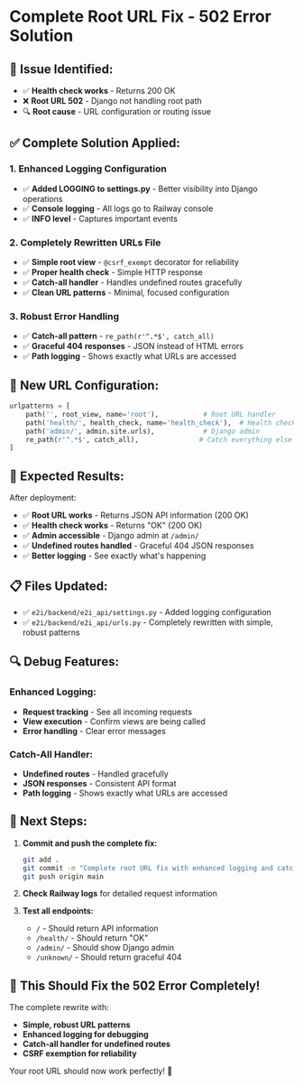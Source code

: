 # Complete Root URL Fix - 502 Error Solution

## 🚨 **Issue Identified:**
- ✅ **Health check works** - Returns 200 OK
- ❌ **Root URL 502** - Django not handling root path
- 🔍 **Root cause** - URL configuration or routing issue

## ✅ **Complete Solution Applied:**

### **1. Enhanced Logging Configuration**
- ✅ **Added LOGGING to settings.py** - Better visibility into Django operations
- ✅ **Console logging** - All logs go to Railway console
- ✅ **INFO level** - Captures important events

### **2. Completely Rewritten URLs File**
- ✅ **Simple root view** - `@csrf_exempt` decorator for reliability
- ✅ **Proper health check** - Simple HTTP response
- ✅ **Catch-all handler** - Handles undefined routes gracefully
- ✅ **Clean URL patterns** - Minimal, focused configuration

### **3. Robust Error Handling**
- ✅ **Catch-all pattern** - `re_path(r'^.*$', catch_all)`
- ✅ **Graceful 404 responses** - JSON instead of HTML errors
- ✅ **Path logging** - Shows exactly what URLs are accessed

## 🎯 **New URL Configuration:**

```python
urlpatterns = [
    path('', root_view, name='root'),           # Root URL handler
    path('health/', health_check, name='health_check'),  # Health check
    path('admin/', admin.site.urls),            # Django admin
    re_path(r'^.*$', catch_all),               # Catch everything else
]
```

## 🎯 **Expected Results:**

After deployment:
- ✅ **Root URL works** - Returns JSON API information (200 OK)
- ✅ **Health check works** - Returns "OK" (200 OK)
- ✅ **Admin accessible** - Django admin at `/admin/`
- ✅ **Undefined routes handled** - Graceful 404 JSON responses
- ✅ **Better logging** - See exactly what's happening

## 📋 **Files Updated:**

- ✅ `e2i/backend/e2i_api/settings.py` - Added logging configuration
- ✅ `e2i/backend/e2i_api/urls.py` - Completely rewritten with simple, robust patterns

## 🔍 **Debug Features:**

### **Enhanced Logging:**
- **Request tracking** - See all incoming requests
- **View execution** - Confirm views are being called
- **Error handling** - Clear error messages

### **Catch-All Handler:**
- **Undefined routes** - Handled gracefully
- **JSON responses** - Consistent API format
- **Path logging** - Shows exactly what URLs are accessed

## 🚀 **Next Steps:**

1. **Commit and push the complete fix:**
   ```bash
   git add .
   git commit -m "Complete root URL fix with enhanced logging and catch-all handler"
   git push origin main
   ```

2. **Check Railway logs** for detailed request information

3. **Test all endpoints:**
   - `/` - Should return API information
   - `/health/` - Should return "OK"
   - `/admin/` - Should show Django admin
   - `/unknown/` - Should return graceful 404

## 🎉 **This Should Fix the 502 Error Completely!**

The complete rewrite with:
- **Simple, robust URL patterns**
- **Enhanced logging for debugging**
- **Catch-all handler for undefined routes**
- **CSRF exemption for reliability**

Your root URL should now work perfectly! 🚀
